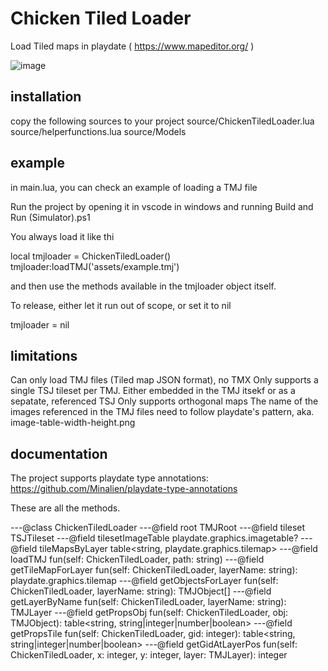 # Chicken Tiled Loader
Load Tiled maps in playdate ( https://www.mapeditor.org/ )

![image](https://github.com/dganzella/chickenTiledLoader/assets/30127664/49d0fb01-8ce9-4b7f-a598-5b4840685300)


## installation

copy the following sources to your project 
source/ChickenTiledLoader.lua
source/helperfunctions.lua
source/Models

## example

in main.lua, you can check an example of loading a TMJ file

Run the project by opening it in vscode in windows and running Build and Run (Simulator).ps1

You always load it like thi

local tmjloader = ChickenTiledLoader()
tmjloader:loadTMJ('assets/example.tmj')

and then use the methods available in the tmjloader object itself.

To release, either let it run out of scope, or set it to nil

tmjloader = nil

## limitations

Can only load TMJ files (Tiled map JSON format), no TMX
Only supports a single TSJ tileset per TMJ. Either embedded in the TMJ itsekf or as a sepatate, referenced TSJ
Only supports orthogonal maps
The name of the images referenced in the TMJ files need to follow playdate's pattern, aka. image-table-width-height.png

## documentation

The project supports playdate type annotations: https://github.com/Minalien/playdate-type-annotations

These are all the methods.

---@class ChickenTiledLoader
---@field root TMJRoot
---@field tileset TSJTileset
---@field tilesetImageTable playdate.graphics.imagetable?
---@field tileMapsByLayer table<string, playdate.graphics.tilemap>
---@field loadTMJ fun(self: ChickenTiledLoader, path: string)
---@field getTileMapForLayer fun(self: ChickenTiledLoader, layerName: string): playdate.graphics.tilemap
---@field getObjectsForLayer fun(self: ChickenTiledLoader, layerName: string): TMJObject[]
---@field getLayerByName fun(self: ChickenTiledLoader, layerName: string): TMJLayer
---@field getPropsObj fun(self: ChickenTiledLoader, obj: TMJObject): table<string, string|integer|number|boolean>
---@field getPropsTile fun(self: ChickenTiledLoader, gid: integer): table<string, string|integer|number|boolean>
---@field getGidAtLayerPos fun(self: ChickenTiledLoader, x: integer, y: integer, layer: TMJLayer): integer
